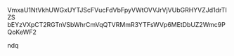 VmxaU1NtVkhUWGxUYTJScFVucFdVbFpyVWtOVVJrVjVUbGRHYVZJd1drTlZS
bEYzVXpCT2RGTnVSbWhrCmVqQTVRMmR3YTFsWVp6MEtDbUZ2Wmc9PQoKeWF2

ndq